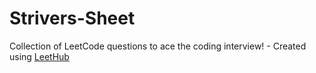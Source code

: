 # Strivers-Sheet
Collection of LeetCode questions to ace the coding interview! - Created using [LeetHub](https://github.com/QasimWani/LeetHub)
